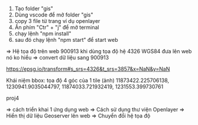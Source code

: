 1. Tạo folder "gis"
2. Dùng vscode để mở folder "gis"
3. copy 3 file từ trang ví dụ openlayer
4. Ấn phím "Ctr" + "j" để mở terminal
5. chạy lệnh "npm install"
6. sau đó chạy lệnh "npm start" để start web

=> Hệ tọa độ trên web 900913
khi dùng tọa độ hệ 4326 WGS84 đưa lên web nó ko hiểu 
=> convert dữ liệu sang 900913

https://epsg.io/transform#s_srs=4326&t_srs=3857&x=NaN&y=NaN


Khái niệm bbox:  tọa độ 4 góc của 1 tile (ảnh)
11873422.225706138,
1230941.9035044797,
11874033.721932419,
1231553.399730761


proj4

=> cách triển khai 1 ứng dụng web
=> Cách sử dụng thư viện Openlayer
=> Hiển thị dữ liệu Geoserver lên web
=> Chuyển đổi hệ tọa độ